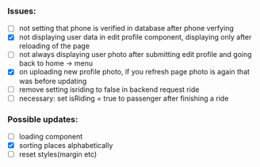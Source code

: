 ### Issues:

- [ ] not setting that phone is verified in database after phone verfying
- [x] not displaying user data in edit profile component, displaying only after reloading of the page
- [ ] not always displaying user photo after submitting edit profile and going back to home -> menu
- [x] on uploading new profile photo, if you refresh page photo is again that was before updating
- [ ] remove setting isriding to false in backend request ride
- [ ] necessary: set isRiding = true to passenger after finishing a ride

### Possible updates:

- [ ] loading component
- [x] sorting places alphabetically
- [ ] reset styles(margin etc)
